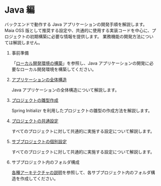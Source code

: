 # Java 編

バックエンドで動作する Java アプリケーションの開発手順を解説します。
Maia OSS 版として推奨する設定や、共通的に使用する実装コードを中心に、プロジェクトの初期構築に必要な情報を提供します。
業務機能の開発方法については解説しません。

1. 事前準備

    「[ローカル開発環境の構築](../../how-to-develop/local-environment/index.md)」を参照し、Java アプリケーションの開発に必要なローカル開発環境を構築してください。

1. [アプリケーションの全体構造](./application-structure.md)

    Java アプリケーションの全体構造について解説します。

1. [プロジェクトの雛型作成](./create-project.md)

    Spring Initializr を利用したプロジェクトの雛型の作成方法を解説します。

1. [プロジェクトの共通設定](./common-project-settings.md)

    すべてのプロジェクトに対して共通的に実施する設定について解説します。

1. [サブプロジェクトの個別設定](./project-settings.md)

    すべてのプロジェクトに対して共通的に実施する設定について解説します。

1. サブプロジェクト内のフォルダ構成

    [各種アーキテクチャの説明](../../../app-architecture/index.md)を参照して、各サブプロジェクト内のフォルダ構造を作成してください。

